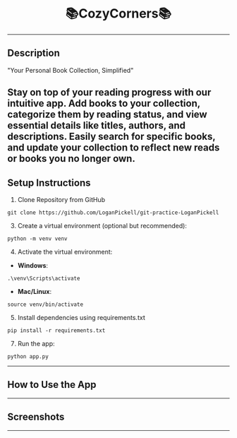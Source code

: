 # <center>📚CozyCorners📚</center>

---

## Description
"Your Personal Book Collection, Simplified" 

Stay on top of your reading progress with our intuitive app.
Add books to your collection, categorize them by reading status, and view essential details like titles, authors, and descriptions. 
Easily search for specific books, and update your collection to reflect new reads or books you no longer own.
---

## Setup Instructions

1. Clone Repository from GitHub
```
git clone https://github.com/LoganPickell/git-practice-LoganPickell
```
3. Create a virtual environment (optional but recommended):
```
python -m venv venv
```
4. Activate the virtual environment:
- **Windows**:  
```
.\venv\Scripts\activate
```
- **Mac/Linux**:
```
source venv/bin/activate
```
5. Install dependencies using requirements.txt
```
pip install -r requirements.txt
```
7. Run the app:
 ```
python app.py
```

---

## How to Use the App
___

## Screenshots
___
